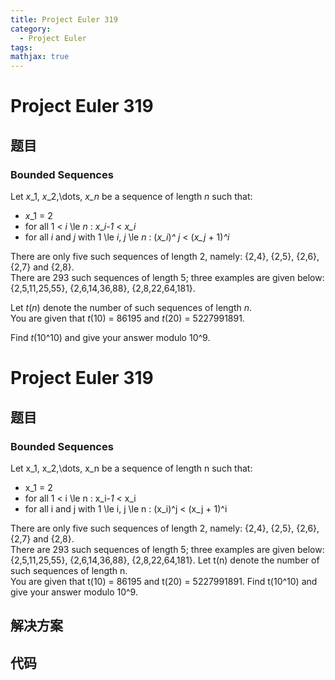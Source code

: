 ```yaml
---
title: Project Euler 319
category:
  - Project Euler
tags:
mathjax: true
---
```

<escape><!-- more --></escape>
    
# Project Euler 319
## 题目
### Bounded Sequences



Let <var>x</var>_1, <var>x</var>_2,\dots, <var>x_n</var> be a sequence of length <var>n</var> such that:
<ul><li><var>x</var>_1 = 2</li>
<li>for all 1 < <var>i</var> \le <var>n</var> : <var>x</var>_<var>i</var>-<i>1</i> < <var>x_i</var></li>
<li>for all <var>i</var> and <var>j</var> with 1 \le <var>i</var>, <var>j</var> \le <var>n</var> : (<var>x_i</var>)<var>^ j</var> < (<var>x_j</var> + 1)<var>^i</var></li>
</ul>
There are only five such sequences of length 2, namely:
{2,4}, {2,5}, {2,6}, {2,7} and {2,8}.<br />
There are 293 such sequences of length 5; three examples are given below:<br />
{2,5,11,25,55}, {2,6,14,36,88}, {2,8,22,64,181}.


Let <var>t</var>(<var>n</var>) denote the number of such sequences of length <var>n</var>.<br />
You are given that <var>t</var>(10) = 86195 and <var>t</var>(20) = 5227991891.


Find <var>t</var>(10^10) and give your answer modulo 10^9.





# Project Euler 319
## 题目
### Bounded Sequences

Let x_1, x_2,\dots, x_n be a sequence of length n such that:
<ul>
<li>x_1 = 2</li>
<li>for all 1 < i \le n : x_i-<i>1</i> < x_i</li>
<li>for all i and j with 1 \le i, j \le n : (x_i)^j < (x_j + 1)^i</li>
</ul>
There are only five such sequences of length 2, namely: {2,4}, {2,5}, {2,6}, {2,7} and {2,8}.<br>There are 293 such sequences of length 5; three examples are given below:<br>{2,5,11,25,55}, {2,6,14,36,88}, {2,8,22,64,181}.
Let t(n) denote the number of such sequences of length n.<br>You are given that t(10) = 86195 and t(20) = 5227991891.
Find t(10^10) and give your answer modulo 10^9.


## 解决方案


## 代码


